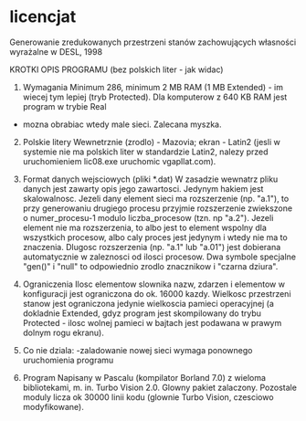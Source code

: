 # licencjat
Generowanie zredukowanych przestrzeni stanów zachowujących własności wyrażalne w DESL, 1998

KROTKI OPIS PROGRAMU (bez polskich liter - jak widac)

1. Wymagania
Minimum 286, minimum 2 MB RAM (1 MB Extended) - im wiecej tym lepiej (tryb
Protected). Dla komputerow z 640 KB RAM jest program w trybie Real 
- mozna obrabiac wtedy male sieci. Zalecana myszka.

2. Polskie litery
Wewnetrznie (zrodlo) - Mazovia; ekran - Latin2
(jesli w systemie nie ma polskich liter w standardzie Latin2, nalezy
przed uruchomieniem lic08.exe uruchomic vgapllat.com).

3. Format danych wejsciowych (pliki *.dat)
W zasadzie wewnatrz pliku danych jest zawarty opis jego zawartosci.
Jedynym hakiem jest skalowalnosc. Jezeli dany element sieci ma rozszerzenie
(np. "a.1"), to przy generowaniu drugiego procesu przyjmie rozszerzenie
zwiekszone o numer_procesu-1 modulo liczba_procesow (tzn. np "a.2"). Jezeli
element nie ma rozszerzenia, to albo jest to element wspolny dla wszystkich
procesow, albo caly proces jest jedynym i wtedy nie ma to znaczenia.
Dlugosc rozszerzenia (np. "a.1" lub "a.01") jest dobierana automatycznie
w zaleznosci od ilosci procesow. Dwa symbole specjalne "gen()" i "null"
to odpowiednio zrodlo znacznikow i "czarna dziura".

4. Ograniczenia
Ilosc elementow slownika nazw, zdarzen i elementow w konfiguracji jest
ograniczona do ok. 16000 kazdy. Wielkosc przestrzeni stanow jest ograniczona
jedynie wielkoscia pamieci operacyjnej (a dokladnie Extended, gdyz program
jest skompilowany do trybu Protected - ilosc wolnej pamieci w bajtach
jest podawana w prawym dolnym rogu ekranu).

5. Co nie dziala:
-zaladowanie nowej sieci wymaga ponownego uruchomienia programu

6. Program
Napisany w Pascalu (kompilator Borland 7.0) z wieloma bibliotekami,
m. in. Turbo Vision 2.0. Glowny pakiet zalaczony. Pozostale moduly
licza ok 30000 linii kodu (glownie Turbo Vision, czesciowo modyfikowane).
